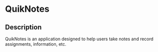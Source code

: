# QuikNotes

## Description
QuikNotes is an application designed to help users take notes and record assignments, information, etc.